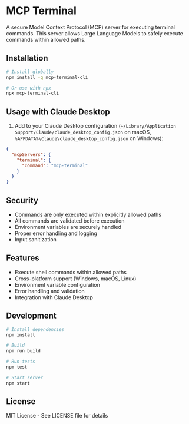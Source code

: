 # MCP Terminal

A secure Model Context Protocol (MCP) server for executing terminal commands. This server allows Large Language Models to safely execute commands within allowed paths.

## Installation

```bash
# Install globally
npm install -g mcp-terminal-cli

# Or use with npx
npx mcp-terminal-cli
```

## Usage with Claude Desktop

1. Add to your Claude Desktop configuration (`~/Library/Application Support/Claude/claude_desktop_config.json` on macOS, `%APPDATA%\Claude\claude_desktop_config.json` on Windows):

```json
{
  "mcpServers": {
    "terminal": {
      "command": "mcp-terminal"
    }
  }
}
```

## Security

- Commands are only executed within explicitly allowed paths
- All commands are validated before execution
- Environment variables are securely handled
- Proper error handling and logging
- Input sanitization

## Features

- Execute shell commands within allowed paths
- Cross-platform support (Windows, macOS, Linux)
- Environment variable configuration
- Error handling and validation
- Integration with Claude Desktop

## Development

```bash
# Install dependencies
npm install

# Build
npm run build

# Run tests
npm test

# Start server
npm start
```

## License

MIT License - See LICENSE file for details